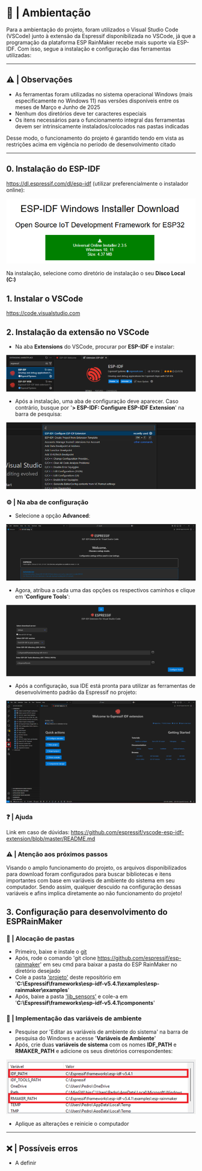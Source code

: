 # 📃 | Ambientação

Para a ambientação do projeto, foram utilizados o Visual Studio Code (VSCode) junto à extensão da Espressif disponibilizada no VSCode, já que a programação da plataforma ESP RainMaker recebe mais suporte via ESP-IDF. Com isso, segue a instalação e configuração das ferramentas utilizadas:

---

## ⚠️ | Observações
  
- As ferramentas foram utilizadas no sistema operacional Windows (mais especificamente no Windows 11) nas versões disponíveis entre os meses de Março e Junho de 2025
- Nenhum dos diretórios deve ter caracteres especiais
- Os itens necessários para o funcionamento integral das ferramentas devem ser intrinsicamente instalados/colocados nas pastas indicadas

Desse modo, o funcionamento do projeto é garantido tendo em vista as restrições acima em vigência no período de desenvolvimento citado

---

## 0. Instalação do ESP-IDF 

https://dl.espressif.com/dl/esp-idf (utilizar preferencialmente o instalador online):
 
<p align = center>
  <img src = "img/ESP-IDF_download.png">
</p>
  
Na instalação, selecione como diretório de instalação o seu **Disco Local (C:)**

## 1. Instalar o VSCode 

https://code.visualstudio.com

## 2. Instalação da extensão no VSCode 

- Na aba **Extensions** do VSCode, procurar por **ESP-IDF** e instalar:

<p align = center>
  <img src = "img/extensao_vscode.png">
</p>

- Após a instalação, uma aba de configuração deve aparecer. Caso contrário, busque por '**> ESP-IDF: Configure ESP-IDF Extension**' na barra de pesquisa:

<p align = center>
  <img src = "img/configure_IDE.png">
</p>

### ⚙️ | Na aba de configuração

- Selecione a opção **Advanced**:

<p align = center>
  <img src = "img/menu_extension_config.png">
</p>

- Agora, atribua a cada uma das opções os respectivos caminhos e clique em '**Configure Tools**':

<p align = center>
  <img src = "img/menu_extension_config_path.png">
</p>

- Após a configuração, sua IDE está pronta para utilizar as ferramentas de desenvolvimento padrão da Espressif no projeto:
    
<p align = center>
  <img src = "img/IDE_config_end.png">
</p>
  
### ❓ | Ajuda

Link em caso de dúvidas: https://github.com/espressif/vscode-esp-idf-extension/blob/master/README.md

### ⚠️ | Atenção aos próximos passos

Visando o amplo funcionamento do projeto, os arquivos disponibilizados para download foram configurados para buscar bibliotecas e itens importantes com base em variáveis de ambiente do sistema em seu computador. Sendo assim, qualquer descuido na configuração dessas variáveis e afins implica diretamente ao não funcionamento do projeto!
  
## 3. Configuração para desenvolvimento do ESPRainMaker

### 📁 | Alocação de pastas


- Primeiro, baixe e instale o [git](https://git-scm.com/downloads)
- Após, rode o comando 'git clone https://github.com/espressif/esp-rainmaker' em seu cmd para baixar a pasta do ESP RainMaker no diretório desejado
- Cole a pasta ['projeto'](source/projeto) deste repositório em '**C:\Espressif\frameworks\esp-idf-v5.4.1\examples\esp-rainmaker\examples**'
- Após, baixe a pasta ['lib_sensors'](source/lib_sensors) e cole-a em '**C:\Espressif\frameworks\esp-idf-v5.4.1\components**'

### 🧩 | Implementação das variáveis de ambiente

- Pesquise por 'Editar as variáveis de ambiente do sistema' na barra de pesquisa do Windows e acesse '**Variáveis de Ambiente**'
- Após, crie duas **variáveis de sistema** com os nomes **IDF_PATH** e **RMAKER_PATH** e adicione os seus diretórios correspondentes:

<p align = center>
  <img src = "img/variaveis_ambiente.png">
</p>

- Aplique as alterações e reinicie o computador

---

## ❌ | Possíveis erros

- A definir
